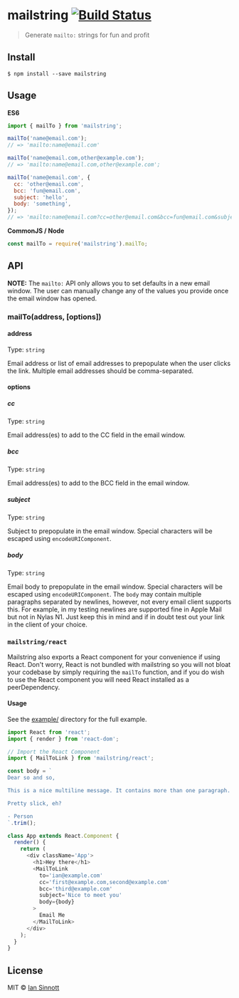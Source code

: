 # mailstring [![Build Status](https://travis-ci.org/iansinnott/mailstring.svg?branch=master)](https://travis-ci.org/iansinnott/mailstring)

> Generate `mailto:` strings for fun and profit


## Install

```
$ npm install --save mailstring
```


## Usage

**ES6**

```js
import { mailTo } from 'mailstring';

mailTo('name@email.com');
// => 'mailto:name@email.com'

mailTo('name@email.com,other@example.com');
// => 'mailto:name@email.com,other@example.com';

mailTo('name@email.com', {
  cc: 'other@email.com',
  bcc: 'fun@email.com',
  subject: 'hello',
  body: 'something',
});
// => 'mailto:name@email.com?cc=other@email.com&bcc=fun@email.com&subject=hello&body=something';
```

**CommonJS / Node**

```js
const mailTo = require('mailstring').mailTo;
```

## API

**NOTE:** The `mailto:` API only allows you to set defaults in a new email window. The user can manually change any of the values you provide once the email window has opened.

### mailTo(address, [options])

#### address

Type: `string`

Email address or list of email addresses to prepopulate when the user clicks the link. Multiple email addresses should be comma-separated.

#### options

##### cc

Type: `string`

Email address(es) to add to the CC field in the email window.

##### bcc

Type: `string`

Email address(es) to add to the BCC field in the email window.

##### subject

Type: `string`

Subject to prepopulate in the email window. Special characters will be escaped using `encodeURIComponent`.

##### body

Type: `string`

Email body to prepopulate in the email window. Special characters will be escaped using `encodeURIComponent`. The `body` may contain multiple paragraphs separated by newlines, however, not every email client supports this. For example, in my testing newlines are supported fine in Apple Mail but not in Nylas N1. Just keep this in mind and if in doubt test out your link in the client of your choice.

### `mailstring/react`

Mailstring also exports a React component for your convenience if using React. Don't worry, React is not bundled with mailstring so you will not bloat your codebase by simply requiring the `mailTo` function, and if you do wish to use the React component you will need React installed as a peerDependency.

#### Usage

See the [example/](./example) directory for the full example.

```js
import React from 'react';
import { render } from 'react-dom';

// Import the React Component
import { MailToLink } from 'mailstring/react';

const body = `
Dear so and so,

This is a nice multiline message. It contains more than one paragraph.

Pretty slick, eh?

- Person
`.trim();

class App extends React.Component {
  render() {
    return (
      <div className='App'>
        <h1>Hey there</h1>
        <MailToLink
          to='ian@example.com'
          cc='first@example.com,second@example.com'
          bcc='third@example.com'
          subject='Nice to meet you'
          body={body}
        >
          Email Me
        </MailToLink>
      </div>
    );
  }
}
```

## License

MIT © [Ian Sinnott](https://www.iansinnott.com)
